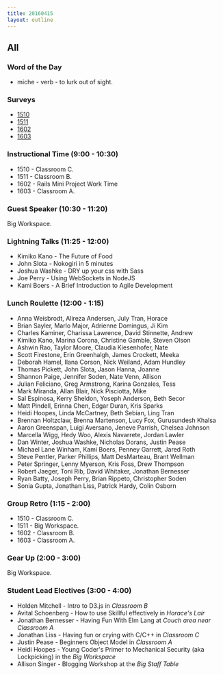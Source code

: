 ```yaml
---
title: 20160415
layout: outline
---
```


## All

### Word of the Day
* miche - verb - to lurk out of sight.

### Surveys

* [1510]()
* [1511]()
* [1602](https://docs.google.com/forms/d/1kF1VQ9_M9wwzhxyil1X_ayYFPq_ZV7CYGCMnPIFjg0o/viewform)
* [1603]()

### Instructional Time (9:00 - 10:30)

* 1510 - Classroom C.
* 1511 - Classroom B.
* 1602 - Rails Mini Project Work Time
* 1603 - Classroom A.

### Guest Speaker (10:30 - 11:20)

Big Workspace.

### Lightning Talks (11:25 - 12:00)

* Kimiko Kano - The Future of Food
* John Slota - Nokogiri in 5 minutes
* Joshua Washke - DRY up your css with Sass
* Joe Perry - Using WebSockets in NodeJS
* Kami Boers - A Brief Introduction to Agile Development

### Lunch Roulette (12:00 - 1:15)

* Anna Weisbrodt, Alireza Andersen, July Tran, Horace
* Brian Sayler, Marlo Major, Adrienne Domingus, Ji Kim
* Charles Kaminer, Charissa Lawrence, David Stinnette, Andrew
* Kimiko Kano, Marina Corona, Christine Gamble, Steven Olson
* Ashwin Rao, Taylor Moore, Claudia Kiesenhofer, Nate
* Scott Firestone, Erin Greenhalgh, James Crockett, Meeka
* Deborah Hamel, Ilana Corson, Nick Weiland, Adam Hundley
* Thomas Pickett, John Slota, Jason Hanna, Joanne
* Shannon Paige, Jennifer Soden, Nate Venn, Allison
* Julian Feliciano, Greg Armstrong, Karina Gonzales, Tess
* Mark Miranda, Allan Blair, Nick Pisciotta, Mike
* Sal Espinosa, Kerry Sheldon, Yoseph Anderson, Beth Secor
* Matt Pindell, Erinna Chen, Edgar Duran, Kris Sparks
* Heidi Hoopes, Linda McCartney, Beth Sebian, Ling Tran
* Brennan Holtzclaw, Brenna Martenson, Lucy Fox, Gurusundesh Khalsa
* Aaron Greenspan, Luigi Aversano, Jeneve Parrish, Chelsea Johnson
* Marcella Wigg, Hedy Woo, Alexis Navarrete, Jordan Lawler
* Dan Winter, Joshua Washke, Nicholas Dorans, Justin Pease
* Michael Lane Winham, Kami Boers, Penney Garrett, Jared Roth
* Steve Pentler, Parker Phillips, Matt DesMarteau, Brant Wellman
* Peter Springer, Lenny Myerson, Kris Foss, Drew Thompson
* Robert Jaeger, Toni Rib, David Whitaker, Jonathan Bernesser
* Ryan Batty, Joseph Perry, Brian Rippeto, Christopher Soden
* Sonia Gupta, Jonathan Liss, Patrick Hardy, Colin Osborn

### Group Retro (1:15 - 2:00)
* 1510 - Classroom C.
* 1511 - Big Workspace.
* 1602 - Classroom B.
* 1603 - Classroom A.

### Gear Up (2:00 - 3:00)

Big Workspace.

### Student Lead Electives (3:00 - 4:00)

* Holden Mitchell - Intro to D3.js in *Classroom B*
* Avital Schoenberg - How to use Skillful effectively in *Horace's Lair*
* Jonathan Bernesser - Having Fun With Elm Lang at *Couch area near Classroom A* 
* Jonathan Liss - Having fun or crying with C/C++ in *Classroom C*
* Justin Pease - Beginners Object Model in *Classroom A*
* Heidi Hoopes - Young Coder's Primer to Mechanical Security (aka Lockpicking) in the *Big Workspace*
* Allison Singer - Blogging Workshop at the *Big Staff Table*


